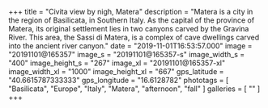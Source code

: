 +++
title = "Civita view by nigh, Matera"
description = "Matera is a city in the region of Basilicata, in Southern Italy. As the capital of the province of Matera, its original settlement lies in two canyons carved by the Gravina River. This area, the Sassi di Matera, is a complex of cave dwellings carved into the ancient river canyon."
date = "2019-11-01T16:53:57.000"
image = "20191101@165357"
image_s = "20191101@165357-s"
image_width_s = "400"
image_height_s = "267"
image_xl = "20191101@165357-xl"
image_width_xl = "1000"
image_height_xl = "667"
gps_latitude = "40.6615787333333"
gps_longitude = "16.6128782"
phototags = [ "Basilicata", "Europe", "Italy", "Matera", "afternoon", "fall" ]
galleries = [ "" ]
+++
